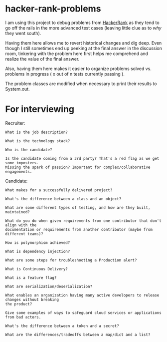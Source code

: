 # hacker-rank-problems

I am using this project to debug problems from [HackerRank](https://www.hackerrank.com) as they tend to go off the rails in the more advanced test cases (leaving little clue as to _why_ they went south).
 
Having them here allows me to revert historical changes and dig deep. Even though I still sometimes end up peeking at the final answer in the discussion room, tinkering with the problem here first helps me comprehend and realize the value of the final answer.

Also, having them here makes it easier to organize problems solved vs. problems in progress ( x out of n tests currently passing ). 

The problem classes are modified when necessary to print their results to System.out. 

# For interviewing

Recruiter:
    
    What is the job description?

    What is the technology stack?

    Who is the candidate?

    Is the candidate coming from a 3rd party? That's a red flag as we get some imposters. 
    Missing the spark of passion? Important for complex/collaborative engagements.

Candidate:

    What makes for a successfully delivered project?

    What's the difference between a class and an object?

    What are some different types of testing, and how are they built, maintained?

    What do you do when given requirements from one contributor that don't align with the 
    documentation or requirements from another contributor (maybe from different teams)?

    How is polymorphism achieved?

    What is dependency injection?

    What are some steps for troubleshooting a Production alert?

    What is Continuous Delivery?

    What is a feature flag?

    What are serialization/deserialization?

    What enables an organization having many active developers to release changes without breaking
    the product?

    Give some examples of ways to safeguard cloud services or applications from bad actors.

    What's the difference between a token and a secret?

    What are the differences/tradeoffs between a map/dict and a list? 



